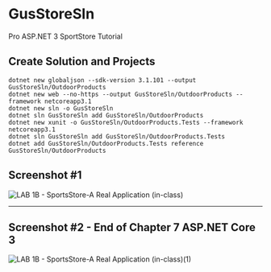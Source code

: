 # GusStoreSln
Pro ASP.NET 3 SportStore Tutorial


## Create Solution and Projects

    dotnet new globaljson --sdk-version 3.1.101 --output GusStoreSln/OutdoorProducts
    dotnet new web --no-https --output GusStoreSln/OutdoorProducts --framework netcoreapp3.1
    dotnet new sln -o GusStoreSln
    dotnet sln GusStoreSln add GusStoreSln/OutdoorProducts 
    dotnet new xunit -o GusStoreSln/OutdoorProducts.Tests --framework netcoreapp3.1
    dotnet sln GusStoreSln add GusStoreSln/OutdoorProducts.Tests 
    dotnet add GusStoreSln/OutdoorProducts.Tests reference GusStoreSln/OutdoorProducts 

## Screenshot #1
![LAB 1B - SportsStore-A Real Application (in-class)](https://user-images.githubusercontent.com/20195657/92675375-148d1400-f2d4-11ea-9e5c-6d8ea4e3f430.PNG)

***

## Screenshot #2 - End of Chapter 7 ASP.NET Core 3
![LAB 1B - SportsStore-A Real Application (in-class)(1)](https://user-images.githubusercontent.com/20195657/93005843-f3156d80-f509-11ea-8e71-191ed4e09872.PNG)
